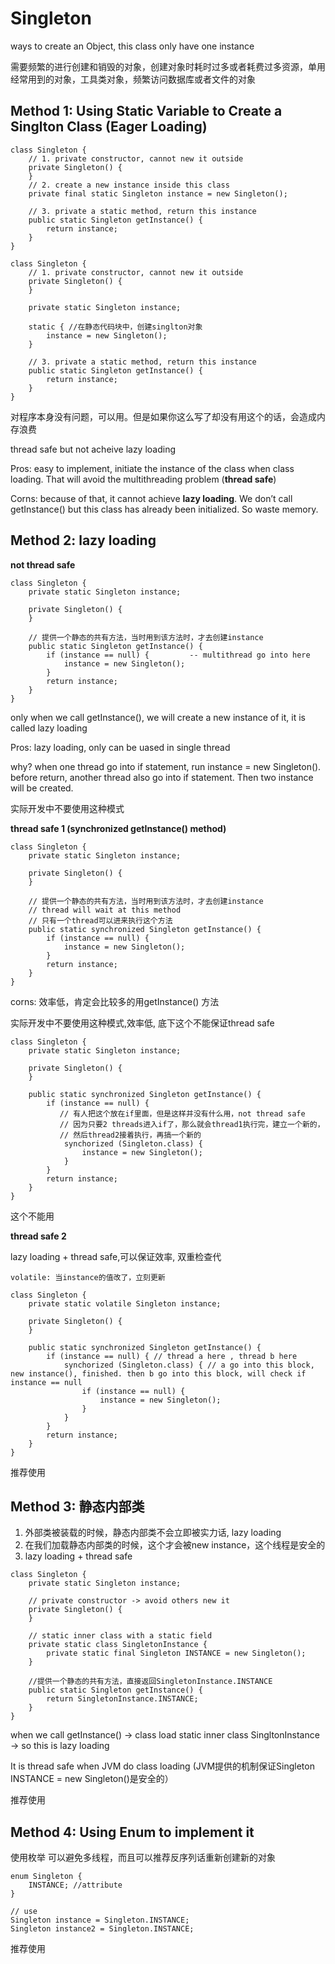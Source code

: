 # Singleton

ways to create an Object, this class only have one instance

需要频繁的进行创建和销毁的对象，创建对象时耗时过多或者耗费过多资源，单用经常用到的对象，工具类对象，频繁访问数据库或者文件的对象

## Method 1: Using Static Variable to Create a Singlton Class (Eager Loading)

```
class Singleton {
    // 1. private constructor, cannot new it outside
    private Singleton() {
    }
    // 2. create a new instance inside this class
    private final static Singleton instance = new Singleton();

    // 3. private a static method, return this instance
    public static Singleton getInstance() {
        return instance;
    }
}
```

```
class Singleton {
    // 1. private constructor, cannot new it outside
    private Singleton() {
    }
    
    private static Singleton instance;
    
    static { //在静态代码块中，创建singlton对象
        instance = new Singleton();
    }

    // 3. private a static method, return this instance
    public static Singleton getInstance() {
        return instance;
    }
}
```

对程序本身没有问题，可以用。但是如果你这么写了却没有用这个的话，会造成内存浪费&#x20;

thread safe but not acheive lazy loading&#x20;

Pros: easy to implement, initiate the instance of the class when class loading. That will avoid the multithreading problem (**thread safe**)

Corns: because of that, it cannot achieve **lazy loading**. We don’t call getInstance() but this class has already been initialized. So waste memory.&#x20;

## Method 2:  lazy loading&#x20;

**not thread safe**

```
class Singleton { 
    private static Singleton instance;
    
    private Singleton() {
    }

    // 提供一个静态的共有方法，当时用到该方法时，才去创建instance
    public static Singleton getInstance() {
        if (instance == null) {         -- multithread go into here
            instance = new Singleton();
        }
        return instance;
    }
}
```

only when we call getInstance(), we will create a new instance of it, it is called lazy loading

Pros: lazy loading, only can be uased in single thread

why? when one thread go into if statement, run instance = new Singleton(). before return, another thread also go into if statement. Then two instance will be created.&#x20;

&#x20;实际开发中不要使用这种模式

**thread safe 1 (synchronized getInstance() method)**

```
class Singleton { 
    private static Singleton instance;
    
    private Singleton() {
    }

    // 提供一个静态的共有方法，当时用到该方法时，才去创建instance
    // thread will wait at this method
    // 只有一个thread可以进来执行这个方法
    public static synchronized Singleton getInstance() {
        if (instance == null) {         
            instance = new Singleton();
        }
        return instance;
    }
}
```

corns: 效率低，肯定会比较多的用getInstance() 方法

实际开发中不要使用这种模式,效率低, 底下这个不能保证thread safe

```
class Singleton { 
    private static Singleton instance;
    
    private Singleton() {
    }

    public static synchronized Singleton getInstance() {
        if (instance == null) {   
           // 有人把这个放在if里面，但是这样并没有什么用，not thread safe
           // 因为只要2 threads进入if了，那么就会thread1执行完，建立一个新的，
           // 然后thread2接着执行，再搞一个新的
            synchorized (Singleton.class) {
                instance = new Singleton();
            }      
        }
        return instance;
    }
}
```

这个不能用

**thread safe 2**

lazy loading + thread safe,可以保证效率, 双重检查代

```
volatile: 当instance的值改了，立刻更新
```

```
class Singleton { 
    private static volatile Singleton instance;
    
    private Singleton() {
    }

    public static synchronized Singleton getInstance() {
        if (instance == null) { // thread a here , thread b here 
            synchorized (Singleton.class) { // a go into this block, new instance(), finished. then b go into this block, will check if instance == null
                if (instance == null) {
                    instance = new Singleton();
                }
            }      
        }
        return instance;
    }
}
```

推荐使用

## Method 3: 静态内部类

1. 外部类被装载的时候，静态内部类不会立即被实力话, lazy loading
2. 在我们加载静态内部类的时候，这个才会被new instance，这个线程是安全的
3. lazy loading + thread safe

```
class Singleton { 
    private static Singleton instance;
    
    // private constructor -> avoid others new it
    private Singleton() {
    }
    
    // static inner class with a static field
    private static class SingletonInstance {
        private static final Singleton INSTANCE = new Singleton();
    }
    
    //提供一个静态的共有方法，直接返回SingletonInstance.INSTANCE
    public static Singleton getInstance() {
        return SingletonInstance.INSTANCE;
    }
}
```

when we call getInstance() -> class load static inner class SingltonInstance -> so this is lazy loading&#x20;

It is thread safe when JVM do class loading (JVM提供的机制保证Singleton INSTANCE = new Singleton()是安全的）

推荐使用

## Method 4: Using Enum to implement it

使用枚举 可以避免多线程，而且可以推荐反序列话重新创建新的对象

```
enum Singleton {
    INSTANCE; //attribute
}

// use
Singleton instance = Singleton.INSTANCE;
Singleton instance2 = Singleton.INSTANCE;

```

推荐使用
